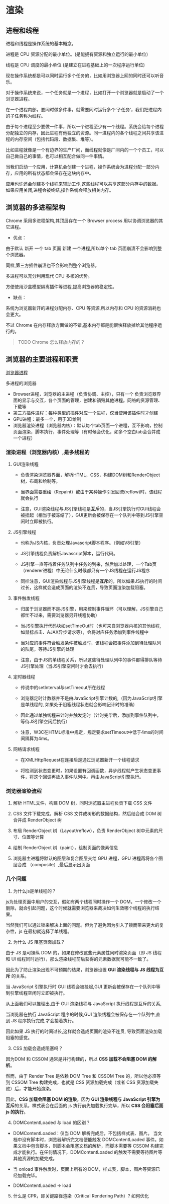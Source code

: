 # 渲染

## 进程和线程

进程和线程是操作系统的基本概念。

进程是 CPU 资源分配的最小单位。(是能拥有资源和独立运行的最小单位)

线程是 CPU 调度的最小单位 (是建立在进程基础上的一次程序运行单位)

现在操作系统都是可以同时运行多个任务的，比如用浏览器上网的同时还可以听音乐。

对于操作系统来说，一个任务就是一个进程，比如打开一个浏览器就是启动了一个浏览器进程。

在一个进程内部，要同时做多件事，就需要同时运行多个‘子任务’，我们把进程内的子任务称为线程。

由于每个进程至少要做一件事，所以一个进程至少有一个线程。系统会给每个进程分配独立的内存，因此进程有他独立的资源。同一进程内的各个线程之间共享该进程的内存空间（包括代码段、数据集、堆等）。

比如进程就像是一个有边界的生产厂间，而线程就像是厂间内的一个个员工，可以自己做自己的事情，也可以相互配合做同一件事情。

当我们启动一个应用，计算机会创建一个进程，操作系统会为进程分配一部分内存，应用的所有状态都会保存在这块内存中。

应用也许还会创建多个线程来辅助工作,这些线程可以共享这部分内存中的数据。如果应用关闭,进程会被终结,操作系统会释放相关内存。

## 浏览器的多进程架构

Chrome 采用多进程架构,其顶层存在一个 Browser process 用以协调浏览器的其它进程。

* 优点：

由于默认 新开 一个 tab 页面 新建 一个进程,所以单个 tab 页面崩溃不会影响到整个浏览器。

同样,第三方插件崩溃也不会影响到整个浏览器。

多进程可以充分利用现代 CPU 多核的优势。

方便使用沙盒模型隔离插件等进程,提高浏览器的稳定性。

* 缺点：

系统为浏览器新开的进程分配内存、CPU 等资源,所以内存和 CPU 的资源消耗也会更大。

不过 Chrome 在内存释放方面做的不错,基本内存都是能很快释放掉给其他程序运行的。

> TODO Chrome 怎么释放内存的？

## 浏览器的主要进程和职责

[浏览器进程](../Images/browser.jpeg)

多进程的浏览器

* Browser进程，浏览器的主进程（负责协调、主控），只有一个
  负责浏览器界面的显示与交互，各个页面的管理，创建和销毁其他进程。网络的资源管理、下载等
* 第三方插件进程：每种类型的插件对应一个进程，仅当使用该插件时才创建
* GPU进程：最多一个，用于3D绘制
* 浏览器渲染进程（浏览器内核）：默认每个tab页面一个进程，互不影响，控制页面渲染，脚本执行，事件处理等（有时候会优化，如多个空白tab会合并成一个进程）

### 渲染进程（浏览器内核）,是多线程的

1. GUI渲染线程
    * 负责渲染浏览器界面，解析HTML，CSS，构建DOM树和RenderObject树，布局和绘制等。

    * 当界面需要重绘（Repaint）或由于某种操作引发回流(reflow)时，该线程就会执行

    * 注意，GUI渲染线程与JS引擎线程是**互斥**的，当JS引擎执行时GUI线程会被挂起（相当于被冻结了），GUI更新会被保存在一个队列中等到JS引擎空闲时立即被执行。
2. JS引擎线程
    * 也称为JS内核，负责处理Javascript脚本程序。（例如V8引擎）

    * JS引擎线程负责解析Javascript脚本，运行代码。

    * JS引擎一直等待着任务队列中任务的到来，然后加以处理，一个Tab页（renderer进程）中无论什么时候都只有一个JS线程在运行JS程序

    * 同样注意，GUI渲染线程与JS引擎线程是**互斥**的，所以如果JS执行的时间过长，这样就会造成页面的渲染不连贯，导致页面渲染加载阻塞。

3. 事件触发线程
    * 归属于浏览器而不是JS引擎，用来控制事件循环（可以理解，JS引擎自己都忙不过来，需要浏览器另开线程协助）

    * 当JS引擎执行代码块如setTimeOut时（也可来自浏览器内核的其他线程,如鼠标点击、AJAX异步请求等），会将对应任务添加到事件线程中

    * 当对应的事件符合触发条件被触发时，该线程会把事件添加到待处理队列的队尾，等待JS引擎的处理

    * 注意，由于JS的单线程关系，所以这些待处理队列中的事件都得排队等待JS引擎处理（当JS引擎空闲时才会去执行）

4. 定时器线程
    * 传说中的setInterval与setTimeout所在线程

    * 浏览器定时计数器并不是由JavaScript引擎计数的,（因为JavaScript引擎是单线程的, 如果处于阻塞线程状态就会影响记计时的准确）

    * 因此通过单独线程来计时并触发定时（计时完毕后，添加到事件队列中，等待JS引擎空闲后执行）

    * 注意，W3C在HTML标准中规定，规定要求setTimeout中低于4ms的时间间隔算为4ms。
5. 网络请求线程
    * 在XMLHttpRequest在连接后是通过浏览器新开一个线程请求

    * 将检测到状态变更时，如果设置有回调函数，异步线程就产生状态变更事件，将这个回调再放入事件队列中。再由JavaScript引擎执行。

### 浏览器渲染流程

1. 解析 HTML文件，构建 DOM 树，同时浏览器主进程负责下载 CSS 文件

2. CSS 文件下载完成，解析 CSS 文件成树形的数据结构，然后结合成 DOM 树合并成 RenderObject 树

3. 布局 RenderObject 树（Layout/reflow），负责 RenderObject 树中元素的尺寸、位置等计算

4. 绘制 RenderObject 树（paint），绘制页面的像素信息

5. 浏览器主进程将默认的图层和复合图层交给 GPU 进程，GPU 进程再将各个图层合成 （composite）,最后显示出页面

### 几个问题

1. 为什么js是单线程的？

js为处理页面中用户的交互，假如有两个线程同时操作一个 DOM，一个修改一个删除，就会引起问题，这个时候就需要浏览器来裁决如何生效哪个线程的执行结果。

当然我们可以通过锁来解决上面的问题。但为了避免因为引入了锁而带来更大的复杂性，js 在最初就选择了单线程。

2. 为什么 JS 阻塞页面加载？

由于 JS 是可操纵 DOM 的，如果在修改这些元素属性同时渲染页面（即 JS 线程和 UI 线程同时运行），那么渲染线程前后获得的元素数据就可能不一致了。

因此为了防止渲染出现不可预期的结果，浏览器设置 **GUI 渲染线程与 JS 线程为互斥** 的关系。

当 JavaScript 引擎执行时 GUI 线程会被挂起,GUI 更新会被保存在一个队列中等到引擎线程空闲时立即被执行。

从上面我们可以推理出,由于 GUI 渲染线程与 JavaScript 执行线程是互斥的关系,

当浏览器在执行 JavaScript 程序的时候,GUI 渲染线程会被保存在一个队列中,直到 JS 程序执行完成,才会接着执行。

因此如果 JS 执行的时间过长,这样就会造成页面的渲染不连贯, 导致页面渲染加载阻塞的感觉。

3. CSS 加载会造成阻塞吗？

因为DOM 和 CSSOM 通常是并行构建的，所以 **CSS 加载不会阻塞 DOM 的解析**。

然而，由于 Render Tree 是依赖 DOM Tree 和 CSSOM Tree 的，所以他必须等到 CSSOM Tree 构建完成，也就是 CSS 资源加载完成（或者 CSS 资源加载失败）后，才能开始渲染。

因此，**CSS 加载会阻塞 DOM 的渲染**。因为 **GUI 渲染线程与 JavaScript 引擎为互斥**的关系，样式表会在后面的 js 执行前先加载执行完毕，所以 **CSS 会阻塞后面 js 的执行**。

4. DOMContentLoaded 与 load 的区别？

* DOMContentLoaded：仅当 DOM 解析完成后，不包括样式表、图片。
  当文档中没有脚本时，浏览器解析完文档便能触发 DOMContentLoaded 事件。如果文档中包含脚本，则脚本会阻塞文档的解析，而脚本需要等 CSSOM 构建完成才能执行。在任何情况下，DOMContentLoaded 的触发不需要等待图片等其他资源的加载完成。

* 当 onload 事件触发时，页面上所有的 DOM，样式表，脚本，图片等资源已经加载完毕。

* DOMContentLoaded -> load

5. 什么是 CPR，即关键路径渲染（Critical Rendering Path）? 如何优化
